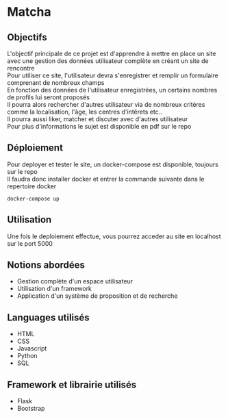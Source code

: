 # Matcha

## Objectifs
L'objectif principale de ce projet est d'apprendre à mettre en place un site avec une gestion des données utilisateur complète en créant un site de rencontre  
Pour utiliser ce site, l'utilisateur devra s'enregistrer et remplir un formulaire comprenant de nombreux champs  
En fonction des données de l'utilisateur enregistrées, un certains nombres de profils lui seront proposés  
Il pourra alors rechercher d'autres utilisateur via de nombreux critères comme la localisation, l'âge, les centres d'intêrets etc..  
Il pourra aussi liker, matcher et discuter avec d'autres utilisateur  
Pour plus d'informations le sujet est disponible en pdf sur le repo  

## Déploiement
Pour deployer et tester le site, un docker-compose est disponible, toujours sur le repo  
Il faudra donc installer docker et entrer la commande suivante dans le repertoire docker  
```
docker-compose up
```

## Utilisation
Une fois le deploiement effectue, vous pourrez acceder au site en localhost sur le port 5000  

## Notions abordées  
* Gestion complète d'un espace utilisateur
* Utilisation d'un framework
* Application d'un système de proposition et de recherche

## Languages utilisés
* HTML
* CSS
* Javascript
* Python
* SQL

## Framework et librairie utilisés
* Flask
* Bootstrap
